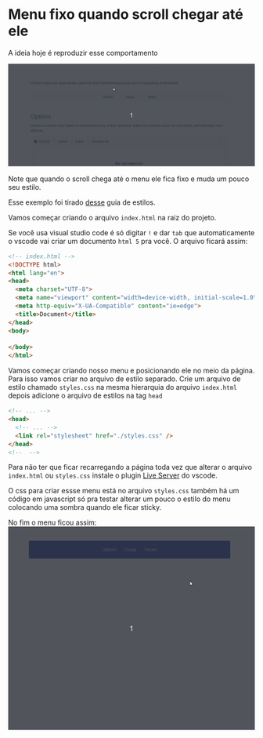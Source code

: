 # Menu fixo quando scroll chegar até ele
A ideia hoje é reproduzir esse comportamento

![](./docs/menu-scroll.gif)

Note que quando o scroll chega até o menu ele fica fixo e muda um pouco seu estilo. 

Esse exemplo foi tirado [desse](http://uniform.hudl.com/guidelines/colors/content/design/) guia de estilos.

Vamos começar criando o arquivo `index.html` na raiz do projeto.

Se você usa visual studio code é só digitar `!` e dar `tab` que automaticamente o vscode vai criar um documento `html 5` pra você. O arquivo ficará assim:
```html
<!-- index.html -->
<!DOCTYPE html>
<html lang="en">
<head>
  <meta charset="UTF-8">
  <meta name="viewport" content="width=device-width, initial-scale=1.0">
  <meta http-equiv="X-UA-Compatible" content="ie=edge">
  <title>Document</title>
</head>
<body>
  
</body>
</html>
```

Vamos começar criando nosso menu e posicionando ele no meio da página. Para isso vamos criar no arquivo de estilo separado. Crie um arquivo de estilo chamado `styles.css` na mesma hierarquia do arquivo `index.html` depois adicione o arquivo de estilos na tag `head`
```html
<!-- ... -->
<head>
  <!-- ... -->
  <link rel="stylesheet" href="./styles.css" />
</head>
<!--  -->
```

Para não ter que ficar recarregando a página toda vez que alterar o arquivo `index.html` ou `styles.css` instale o plugin [Live Server](https://marketplace.visualstudio.com/items?itemName=ritwickdey.LiveServer) do vscode.

O css para criar essse menu está no arquivo `styles.css` também há um código em javascript só pra testar alterar um pouco o estilo do menu colocando uma sombra quando ele ficar sticky.

No fim o menu ficou assim:
![](./docs/menu-final.gif)